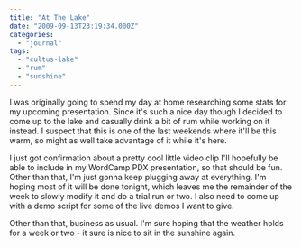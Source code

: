 ```yaml
---
title: "At The Lake"
date: "2009-09-13T23:19:34.000Z"
categories: 
  - "journal"
tags: 
  - "cultus-lake"
  - "rum"
  - "sunshine"
---
```


I was originally going to spend my day at home researching some stats for my upcoming presentation. Since it's such a nice day though I decided to come up to the lake and casually drink a bit of rum while working on it instead. I suspect that this is one of the last weekends where it'll be this warm, so might as well take advantage of it while it's here.

I just got confirmation about a pretty cool little video clip I'll hopefully be able to include in my WordCamp PDX presentation, so that should be fun. Other than that, I'm just gonna keep plugging away at everything. I'm hoping most of it will be done tonight, which leaves me the remainder of the week to slowly modify it and do a trial run or two. I also need to come up with a demo script for some of the live demos I want to give.

Other than that, business as usual. I'm sure hoping that the weather holds for a week or two - it sure is nice to sit in the sunshine again.
